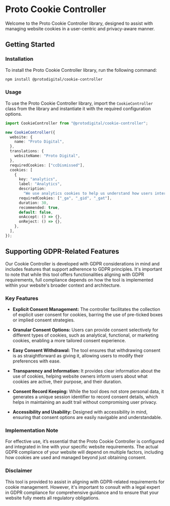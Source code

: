 # Proto Cookie Controller

Welcome to the Proto Cookie Controller library, designed to assist with managing website cookies in a user-centric and privacy-aware manner.

## Getting Started

### Installation

To install the Proto Cookie Controller library, run the following command:

```bash
npm install @protodigital/cookie-controller
```

### Usage

To use the Proto Cookie Controller library, import the `CookieController` class from the library and instantiate it with the required configuration options.

```typescript
import CookieController from "@protodigital/cookie-controller";

new CookieController({
  website: {
    name: "Proto Digital",
  },
  translations: {
    websiteName: "Proto Digital",
  },
  requiredCookies: ["ccDismissed"],
  cookies: [
    {
      key: "analytics",
      label: "Analytics",
      description:
        "We use analytics cookies to help us understand how users interact with our website. This helps us improve the website and your experience.",
      requiredCookies: ["_ga", "_gid", "_gat"],
      duration: 30,
      recommended: true,
      default: false,
      onAccept: () => {},
      onReject: () => {},
    },
  ],
});
```

## Supporting GDPR-Related Features

Our Cookie Controller is developed with GDPR considerations in mind and includes features that support adherence to GDPR principles. It's important to note that while this tool offers functionalities aligning with GDPR requirements, full compliance depends on how the tool is implemented within your website's broader context and architecture.

### Key Features

- **Explicit Consent Management:** The controller facilitates the collection of explicit user consent for cookies, barring the use of pre-ticked boxes or implied consent strategies.

- **Granular Consent Options:** Users can provide consent selectively for different types of cookies, such as analytical, functional, or marketing cookies, enabling a more tailored consent experience.

- **Easy Consent Withdrawal:** The tool ensures that withdrawing consent is as straightforward as giving it, allowing users to modify their preferences with ease.

- **Transparency and Information:** It provides clear information about the use of cookies, helping website owners inform users about what cookies are active, their purpose, and their duration.

- **Consent Record Keeping:** While the tool does not store personal data, it generates a unique session identifier to record consent details, which helps in maintaining an audit trail without compromising user privacy.

- **Accessibility and Usability:** Designed with accessibility in mind, ensuring that consent options are easily navigable and understandable.

### Implementation Note

For effective use, it’s essential that the Proto Cookie Controller is configured and integrated in line with your specific website requirements. The actual GDPR compliance of your website will depend on multiple factors, including how cookies are used and managed beyond just obtaining consent.

### Disclaimer

This tool is provided to assist in aligning with GDPR-related requirements for cookie management. However, it's important to consult with a legal expert in GDPR compliance for comprehensive guidance and to ensure that your website fully meets all regulatory obligations.
